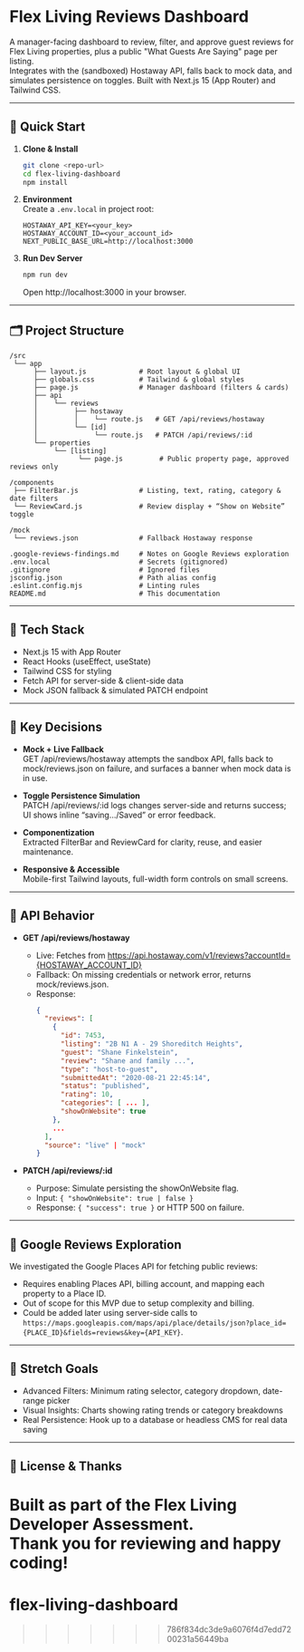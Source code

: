 # Flex Living Reviews Dashboard

A manager-facing dashboard to review, filter, and approve guest reviews for Flex Living properties, plus a public "What Guests Are Saying" page per listing.  
Integrates with the (sandboxed) Hostaway API, falls back to mock data, and simulates persistence on toggles. Built with Next.js 15 (App Router) and Tailwind CSS.

---

## 🚀 Quick Start

1. **Clone & Install**  
   ```bash
   git clone <repo-url>
   cd flex-living-dashboard
   npm install
   ```

2. **Environment**  
   Create a `.env.local` in project root:  
   ```
   HOSTAWAY_API_KEY=<your_key>
   HOSTAWAY_ACCOUNT_ID=<your_account_id>
   NEXT_PUBLIC_BASE_URL=http://localhost:3000
   ```

3. **Run Dev Server**  
   ```bash
   npm run dev
   ```
   Open http://localhost:3000 in your browser.

---

## 🗂️ Project Structure

```
/src
 └── app
      ├── layout.js             # Root layout & global UI
      ├── globals.css           # Tailwind & global styles
      ├── page.js               # Manager dashboard (filters & cards)
      ├── api
      │    └── reviews
      │         ├── hostaway
      │         │    └── route.js   # GET /api/reviews/hostaway
      │         └── [id]
      │              └── route.js   # PATCH /api/reviews/:id
      └── properties
           └── [listing]
                 └── page.js         # Public property page, approved reviews only

/components
 ├── FilterBar.js               # Listing, text, rating, category & date filters
 └── ReviewCard.js              # Review display + “Show on Website” toggle

/mock
 └── reviews.json               # Fallback Hostaway response

.google-reviews-findings.md     # Notes on Google Reviews exploration
.env.local                      # Secrets (gitignored)
.gitignore                      # Ignored files
jsconfig.json                   # Path alias config
.eslint.config.mjs              # Linting rules
README.md                       # This documentation
```

---

## 🧰 Tech Stack

- Next.js 15 with App Router
- React Hooks (useEffect, useState)
- Tailwind CSS for styling
- Fetch API for server-side & client-side data
- Mock JSON fallback & simulated PATCH endpoint

---

## 📐 Key Decisions

- **Mock + Live Fallback**  
  GET /api/reviews/hostaway attempts the sandbox API, falls back to mock/reviews.json on failure, and surfaces a banner when mock data is in use.

- **Toggle Persistence Simulation**  
  PATCH /api/reviews/:id logs changes server-side and returns success; UI shows inline “saving…/Saved” or error feedback.

- **Componentization**  
  Extracted FilterBar and ReviewCard for clarity, reuse, and easier maintenance.

- **Responsive & Accessible**  
  Mobile-first Tailwind layouts, full-width form controls on small screens.

---

## 🔄 API Behavior

- **GET /api/reviews/hostaway**  
  - Live: Fetches from https://api.hostaway.com/v1/reviews?accountId={HOSTAWAY_ACCOUNT_ID}
  - Fallback: On missing credentials or network error, returns mock/reviews.json.
  - Response:  
    ```json
    {
      "reviews": [
        {
          "id": 7453,
          "listing": "2B N1 A - 29 Shoreditch Heights",
          "guest": "Shane Finkelstein",
          "review": "Shane and family ...",
          "type": "host-to-guest",
          "submittedAt": "2020-08-21 22:45:14",
          "status": "published",
          "rating": 10,
          "categories": [ ... ],
          "showOnWebsite": true
        },
        ...
      ],
      "source": "live" | "mock"
    }
    ```

- **PATCH /api/reviews/:id**  
  - Purpose: Simulate persisting the showOnWebsite flag.
  - Input: `{ "showOnWebsite": true | false }`
  - Response: `{ "success": true }` or HTTP 500 on failure.

---

## 📝 Google Reviews Exploration

We investigated the Google Places API for fetching public reviews:
- Requires enabling Places API, billing account, and mapping each property to a Place ID.
- Out of scope for this MVP due to setup complexity and billing.
- Could be added later using server-side calls to `https://maps.googleapis.com/maps/api/place/details/json?place_id={PLACE_ID}&fields=reviews&key={API_KEY}`.


---

## 🎯 Stretch Goals

- Advanced Filters: Minimum rating selector, category dropdown, date-range picker
- Visual Insights: Charts showing rating trends or category breakdowns
- Real Persistence: Hook up to a database or headless CMS for real data saving

---

## 📄 License & Thanks

Built as part of the Flex Living Developer Assessment.  
Thank you for reviewing and happy coding!
=======
# flex-living-dashboard
>>>>>>> 786f834dc3de9a6076f4d7edd7200231a56449ba
